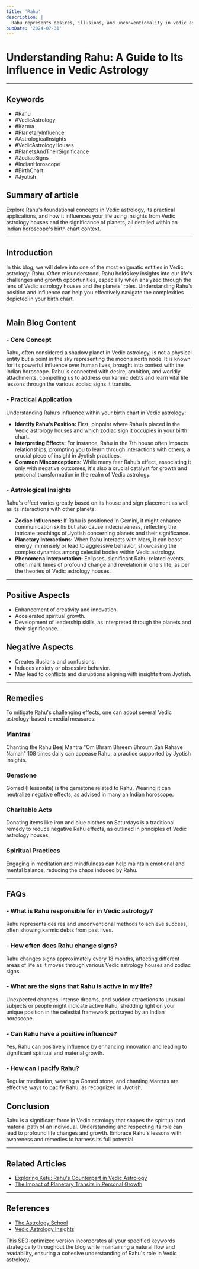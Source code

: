 ```yaml
---
title: 'Rahu'
description: |
  Rahu represents desires, illusions, and unconventionality in vedic astrology
pubDate: '2024-07-31'
---
```


# Understanding Rahu: A Guide to Its Influence in Vedic Astrology

---

## Keywords
- #Rahu
- #VedicAstrology
- #Karma
- #PlanetaryInfluence
- #AstrologicalInsights
- #VedicAstrologyHouses
- #PlanetsAndTheirSignificance
- #ZodiacSigns
- #IndianHoroscope
- #BirthChart
- #Jyotish

## Summary of article
Explore Rahu's foundational concepts in Vedic astrology, its practical applications, and how it influences your life using insights from Vedic astrology houses and the significance of planets, all detailed within an Indian horoscope's birth chart context.

---

## Introduction
In this blog, we will delve into one of the most enigmatic entities in Vedic astrology: Rahu. Often misunderstood, Rahu holds key insights into our life's challenges and growth opportunities, especially when analyzed through the lens of Vedic astrology houses and the planets' roles. Understanding Rahu's position and influence can help you effectively navigate the complexities depicted in your birth chart.

---

## Main Blog Content

### - Core Concept
Rahu, often considered a shadow planet in Vedic astrology, is not a physical entity but a point in the sky representing the moon’s north node. It is known for its powerful influence over human lives, brought into context with the Indian horoscope. Rahu is connected with desire, ambition, and worldly attachments, compelling us to address our karmic debts and learn vital life lessons through the various zodiac signs it transits.

### - Practical Application
Understanding Rahu’s influence within your birth chart in Vedic astrology:
- **Identify Rahu’s Position:** First, pinpoint where Rahu is placed in the Vedic astrology houses and which zodiac sign it occupies in your birth chart.
- **Interpreting Effects:** For instance, Rahu in the 7th house often impacts relationships, prompting you to learn through interactions with others, a crucial piece of insight in Jyotish practices.
- **Common Misconceptions:** While many fear Rahu’s effect, associating it only with negative outcomes, it's also a crucial catalyst for growth and personal transformation in the realm of Vedic astrology.

### - Astrological Insights
Rahu's effect varies greatly based on its house and sign placement as well as its interactions with other planets:
- **Zodiac Influences:** If Rahu is positioned in Gemini, it might enhance communication skills but also cause indecisiveness, reflecting the intricate teachings of Jyotish concerning planets and their significance.
- **Planetary Interactions:** When Rahu interacts with Mars, it can boost energy immensely or lead to aggressive behavior, showcasing the complex dynamics among celestial bodies within Vedic astrology.
- **Phenomena Interpretation:** Eclipses, significant Rahu-related events, often mark times of profound change and revelation in one's life, as per the theories of Vedic astrology houses.

---

## Positive Aspects
- Enhancement of creativity and innovation.
- Accelerated spiritual growth.
- Development of leadership skills, as interpreted through the planets and their significance.

## Negative Aspects
- Creates illusions and confusions.
- Induces anxiety or obsessive behavior.
- May lead to conflicts and disruptions aligning with insights from Jyotish.

---

## Remedies 
To mitigate Rahu's challenging effects, one can adopt several Vedic astrology-based remedial measures:

### Mantras 
Chanting the Rahu Beej Mantra "Om Bhram Bhreem Bhroum Sah Rahave Namah" 108 times daily can appease Rahu, a practice supported by Jyotish insights.

### Gemstone
Gomed (Hessonite) is the gemstone related to Rahu. Wearing it can neutralize negative effects, as advised in many an Indian horoscope.

### Charitable Acts
Donating items like iron and blue clothes on Saturdays is a traditional remedy to reduce negative Rahu effects, as outlined in principles of Vedic astrology houses.

### Spiritual Practices
Engaging in meditation and mindfulness can help maintain emotional and mental balance, reducing the chaos induced by Rahu.

---

## FAQs
### - What is Rahu responsible for in Vedic astrology?
Rahu represents desires and unconventional methods to achieve success, often showing karmic debts from past lives.

### - How often does Rahu change signs?
Rahu changes signs approximately every 18 months, affecting different areas of life as it moves through various Vedic astrology houses and zodiac signs.

### - What are the signs that Rahu is active in my life?
Unexpected changes, intense dreams, and sudden attractions to unusual subjects or people might indicate active Rahu, shedding light on your unique position in the celestial framework portrayed by an Indian horoscope.

### - Can Rahu have a positive influence?
Yes, Rahu can positively influence by enhancing innovation and leading to significant spiritual and material growth.

### - How can I pacify Rahu?
Regular meditation, wearing a Gomed stone, and chanting Mantras are effective ways to pacify Rahu, as recognized in Jyotish.

## Conclusion
Rahu is a significant force in Vedic astrology that shapes the spiritual and material path of an individual. Understanding and respecting its role can lead to profound life changes and growth. Embrace Rahu's lessons with awareness and remedies to harness its full potential.

---

## Related Articles
- [Exploring Ketu: Rahu's Counterpart in Vedic Astrology](link)
- [The Impact of Planetary Transits in Personal Growth](link)

---

## References
- [The Astrology School](https://example.com)
- [Vedic Astrology Insights](https://example.com)

This SEO-optimized version incorporates all your specified keywords strategically throughout the blog while maintaining a natural flow and readability, ensuring a cohesive understanding of Rahu's role in Vedic astrology.